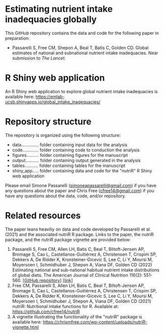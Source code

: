 # Estimating nutrient intake inadequacies globally

This GitHub repository contains the data and code for the following paper in preparation:

* Passarelli S, Free CM,  Shepon A, Beal T, Batis C, Golden CD. Global estimates of national and subnational nutrient intake inadequacies. Near submission to _The Lancet_.

# R Shiny web application

An R Shiny web application to explore global nutrient intake inadequacies is available here: https://emlab-ucsb.shinyapps.io/global_intake_inaqequacies/

# Repository structure

The repository is organized using the following structure:

* data.............. folder containing input data for the analysis
* code............. folder containing code to conduction the analysis
* figures.......... folder containing figures for the manuscript
* output........... folder containing output generated in the analysis
* tables........... folder containing tables for the manuscript
* shiny_app..... folder containing data and code for the "nutriR" R Shiny web application

Please email Simone Passarelli (simoneapassarelli@gmail.com) if you have any questions about the paper and Chris Free (cfree14@gmail.com) if you have any questions about the data, code, and/or repository.

# Related resources

The paper leans heaviliy on data and code developed by Passarelli et al. (2021) and the associated nutriR R package. Links to the paper, the nutriR package, and the nutriR package vignette are provided below:

1. Passarelli S, Free CM, Allen LH, Batis C, Beal T, Biltoft-Jensen AP, Bromage S, Cao L, Castellanos-Guitiérrez A, Christensen T, Crispim SP, Dekkers A, De Ridder K, Kronsteiner-Gicevic S, Lee C, Li Y, Moursi M, Moyersoen I, Schmidhuber J, Shepon A, Viana DF, Golden CD (2022) Estimating national and sub-national habitual nutrient intake distributions of global diets. The American Journal of Clinical Nutrition 116(2): 551-560. [[GitHub repository]](https://github.com/cfree14/subnational_nutrient_distributions/) [[link]](https://academic.oup.com/ajcn/article/116/2/551/6605334)
2. Free CM, Passarelli S, Allen LH, Batis C, Beal T, Biltoft-Jensen AP, Bromage S, Cao L, Castellanos-Guitiérrez A, Christensen T, Crispim SP, Dekkers A, De Ridder K, Kronsteiner-Gicevic S, Lee C, Li Y, Moursi M, Moyersoen I, Schmidhuber J, Shepon A, Viana DF, Golden CD (2021) nutriR: Nutritional intake functions for R. Available at: https://github.com/cfree14/nutriR
3. A vignette illustrating the functionality of the "nutriR" package is available here: https://chrismfree.com/wp-content/uploads/nutriR-vignette.html
